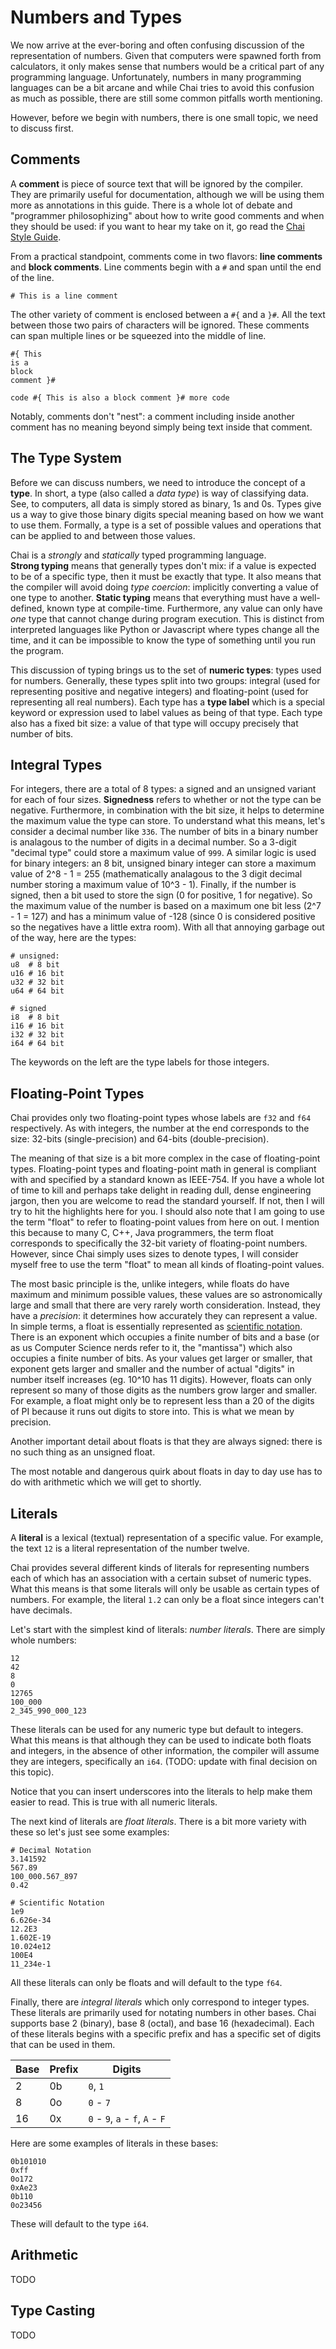 # Numbers and Types

We now arrive at the ever-boring and often confusing discussion of the
representation of numbers.  Given that computers were spawned forth from
calculators, it only makes sense that numbers would be a critical part of any
programming language.  Unfortunately, numbers in many programming languages can
be a bit arcane and while Chai tries to avoid this confusion as much as
possible, there are still some common pitfalls worth mentioning.

However, before we begin with numbers, there is one small topic, we need to
discuss first.

## Comments

A **comment** is piece of source text that will be ignored by the compiler. They
are primarily useful for documentation, although we will be using them more as
annotations in this guide.  There is a whole lot of debate and "programmer
philosophizing" about how to write good comments and when they should be used:
if you want to hear my take on it, go read the
[Chai Style Guide](/docs/style-guide).

From a practical standpoint, comments come in two flavors: **line comments**
and **block comments**.  Line comments begin with a `#` and span until the
end of the line.

    # This is a line comment

The other variety of comment is enclosed between a `#{` and a `}#`.  All
the text between those two pairs of characters will be ignored.  These comments
can span multiple lines or be squeezed into the middle of line.

    #{ This
    is a
    block
    comment }#

    code #{ This is also a block comment }# more code

Notably, comments don't "nest": a comment including inside another comment has
no meaning beyond simply being text inside that comment.  
## The Type System

Before we can discuss numbers, we need to introduce the concept of a **type**.
In short, a type (also called a *data type*) is way of classifying data. See, to
computers, all data is simply stored as binary, 1s and 0s.  Types give us a way
to give those binary digits special meaning based on how we want to use them.
Formally, a type is a set of possible values and operations that can be applied
to and between those values.

Chai is a *strongly* and *statically* typed programming language.  
**Strong typing** means that generally types don't mix: if a value is expected
to be of a specific type, then it must be exactly that type.  It also means that
the compiler will avoid doing *type coercion*: implicitly converting a value of
one type to another.  **Static typing** means that everything must have a
well-defined, known type at compile-time.  Furthermore, any value can only have
*one* type that cannot change during program execution.  This is distinct from
interpreted languages like Python or Javascript where types change all the time,
and it can be impossible to know the type of something until you run the
program.

This discussion of typing brings us to the set of **numeric types**: types used
for numbers.  Generally, these types split into two groups: integral (used for
representing positive and negative integers) and floating-point (used for
representing all real numbers).  Each type has a **type label** which is a
special keyword or expression used to label values as being of that type.  Each
type also has a fixed bit size: a value of that type will occupy precisely that
number of bits. 

## Integral Types

For integers, there are a total of 8 types: a signed and an unsigned variant for
each of four sizes.  **Signedness** refers to whether or not the type can be
negative.  Furthermore, in combination with the bit size, it helps to determine
the maximum value the type can store.  To understand what this means, let's
consider a decimal number like `336`.  The number of bits in a binary number is
analagous to the number of digits in a decimal number.  So a 3-digit "decimal
type" could store a maximum value of `999`.  A similar logic is used for binary
integers: an 8 bit, unsigned binary integer can store a maximum value of 2^8 - 1
= 255 (mathematically analagous to the 3 digit decimal number storing a maximum
value of 10^3 - 1).  Finally, if the number is signed, then a bit used to store
the sign (0 for positive, 1 for negative).  So the maximum value of the number
is based on a maximum one bit less (2^7 - 1 = 127) and has a minimum value of
-128 (since 0 is considered positive so the negatives have a little extra room).
With all that annoying garbage out of the way, here are the types:

    # unsigned: 
    u8  # 8 bit
    u16 # 16 bit
    u32 # 32 bit
    u64 # 64 bit

    # signed
    i8  # 8 bit
    i16 # 16 bit
    i32 # 32 bit
    i64 # 64 bit

The keywords on the left are the type labels for those integers.

## Floating-Point Types

Chai provides only two floating-point types whose labels are `f32` and `f64`
respectively.  As with integers, the number at the end corresponds to the size:
32-bits (single-precision) and 64-bits (double-precision).  

The meaning of that size is a bit more complex in the case of floating-point
types.  Floating-point types and floating-point math in general is compliant
with and specified by a standard known as IEEE-754.  If you have a whole lot of
time to kill and perhaps take delight in reading dull, dense engineering jargon,
then you are welcome to read the standard yourself.  If not, then I will try to
hit the highlights here for you.  I should also note that I am going to use the
term "float" to refer to floating-point values from here on out.  I mention this
because to many C, C++, Java programmers, the term float corresponds to
specifically the 32-bit variety of floating-point numbers.  However, since Chai
simply uses sizes to denote types, I will consider myself free to use the term
"float" to mean all kinds of floating-point values.

The most basic principle is the, unlike integers, while floats do have maximum
and minimum possible values, these values are so astronomically large and small
that there are very rarely worth consideration.  Instead, they have a
*precision*: it determines how accurately they can represent a value.  In simple
terms, a float is essentially represented as
[scientific notation](https://en.wikipedia.org/wiki/Scientific_notation).  There
is an exponent which occupies a finite number of bits and a base (or as us
Computer Science nerds refer to it, the "mantissa") which also occupies a finite
number of bits.  As your values get larger or smaller, that exponent gets larger
and smaller and the number of actual "digits" in number itself increases (eg.
10^10 has 11 digits). However, floats can only represent so many of those digits
as the numbers grow larger and smaller.  For example, a float might only be to
represent less than a 20 of the digits of PI because it runs out digits to store
into.  This is what we mean by precision.

Another important detail about floats is that they are always signed: there is
no such thing as an unsigned float.

The most notable and dangerous quirk about floats in day to day use has to do
with arithmetic which we will get to shortly.

## Literals

A **literal** is a lexical (textual) representation of a specific value.  For
example, the text `12` is a literal representation of the number twelve.

Chai provides several different kinds of literals for representing numbers each
of which has an association with a certain subset of numeric types. What this
means is that some literals will only be usable as certain types of numbers.
For example, the literal `1.2` can only be a float since integers can't have
decimals. 

Let's start with the simplest kind of literals: *number literals*.  There
are simply whole numbers:

    12
    42
    8
    0
    12765
    100_000  
    2_345_990_000_123

These literals can be used for any numeric type but default to integers.  What
this means is that although they can be used to indicate both floats and
integers, in the absence of other information, the compiler will assume they are
integers, specifically an `i64`.  (TODO: update with final decision on this
topic).

Notice that you can insert underscores into the literals to help make them
easier to read.  This is true with all numeric literals.

The next kind of literals are *float literals*.  There is a bit more variety
with these so let's just see some examples:

    # Decimal Notation
    3.141592
    567.89
    100_000.567_897
    0.42

    # Scientific Notation
    1e9
    6.626e-34
    12.2E3
    1.602E-19
    10.024e12
    100E4
    11_234e-1

All these literals can only be floats and will default to the type `f64`.

Finally, there are *integral literals* which only correspond to integer types.
These literals are primarily used for notating numbers in other bases.  Chai
supports base 2 (binary), base 8 (octal), and base 16 (hexadecimal).  Each of
these literals begins with a specific prefix and has a specific set of digits
that can be used in them.

| Base | Prefix | Digits |
| ---- | ------ | ------ |
| 2 | 0b | `0`, `1` |
| 8 | 0o | `0` - `7` |
| 16 | 0x | `0` - `9`, `a` - `f`, `A` - `F` |

Here are some examples of literals in these bases:

    0b101010
    0xff
    0o172
    0xAe23
    0b110
    0o23456

These will default to the type `i64`.

## Arithmetic

TODO

## Type Casting

TODO
